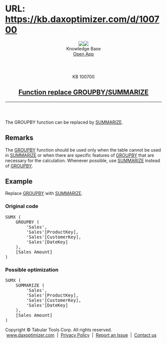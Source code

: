 # URL: https://kb.daxoptimizer.com/d/100700

<!DOCTYPE html>

<html lang="en">
<head>
<meta charset="utf-8"/>
<meta content="IE=edge" http-equiv="X-UA-Compatible"/>
<meta content="width=device-width, initial-scale=1.0" name="viewport"/>
<title>Function replace GROUPBY/SUMMARIZE - DAX Optimizer Knowledge Base</title>
<meta content="#12B465" name="theme-color"/>
<link href="/assets/images/icon-228.png" media="(prefers-color-scheme: light)" rel="shortcut icon" sizes="228x228"/>
<link href="/assets/images/icon-228-dark.png" media="(prefers-color-scheme: dark)" rel="shortcut icon" sizes="228x228"/>
<link href="/assets/images/icon-228.png" rel="apple-touch-icon"/>
<link href="/assets/style/main.min.css" rel="stylesheet"/>
</head>
<body class="page-function-replace-groupby-summarize">
<header class="main nosearch">
<div class="logo">
<img class="light" src="/assets/images/logo.svg"/><img class="dark" src="/assets/images/logo-dark.svg"/>
</div>
<div class="title">Knowledge Base</div>
<div class="controls">
<!--<a href="#" class="ctrl change-theme" title="Change Theme"><span class="ctrl icon-theme-auto"></span></a>-->
<a class="ctrl border solo" href="https://app.daxoptimizer.com/" target="_blank">Open App</a>
</div>
</header>
<div class="page">
<div class="content-no-nav">
<article class="markdown-body">
<header>
<div class="super-title">KB 100700</div>
<a href="/d/100700"><h1>Function replace GROUPBY/SUMMARIZE</h1></a>
<hr/>
</header>
<p>The GROUPBY function can be replaced by <a href="https://dax.guide/summarize/">SUMMARIZE</a>.</p>
<h2 id="remarks">Remarks</h2>
<p>The <a href="https://dax.guide/groupby/">GROUPBY</a> function should be used only when the table cannot be used in <a href="https://dax.guide/summarize/">SUMMARIZE</a> or when there are specific features of <a href="https://dax.guide/groupby/">GROUPBY</a> that are necessary for the calculation. Whenever possible, use <a href="https://dax.guide/summarize/">SUMMARIZE</a> instead of <a href="https://dax.guide/groupby/">GROUPBY</a>.</p>
<h2 id="example">Example</h2>
<p>Replace <a href="https://dax.guide/groupby/">GROUPBY</a> with <a href="https://dax.guide/summarize/">SUMMARIZE</a>.</p>
<h3 id="original-code">Original code</h3>
<pre>SUMX (
    <span class="issue"><span class="toedit">GROUPBY</span> (
        'Sales',
        'Sales'[ProductKey],
        'Sales'[CustomerKey],
        'Sales'[DateKey]
    )</span>,
    [Sales Amount]
)</pre>
<h3 id="possible-optimization">Possible optimization</h3>
<pre>SUMX (
    <span class="issue"><span class="edited">SUMMARIZE</span> (
        'Sales',
        'Sales'[ProductKey],
        'Sales'[CustomerKey],
        'Sales'[DateKey]
    )</span>,
    [Sales Amount]
)</pre>
<footer>
</footer>
</article>
</div>
</div>
<footer class="main">
<div class="wrapper">
<div class="copy">
            Copyright © Tabular Tools Corp. All rights reserved.  <a href="https://www.daxoptimizer.com">www.daxoptimizer.com</a>  |  <a href="https://www.daxoptimizer.com/legal/privacy/">Privacy Policy</a>  |  <a href="https://github.com/tabulartools/dax-optimizer/">Report an Issue</a>  |  <a href="mailto:daxoptimizer@tabulartools.com">Contact us</a>
</div>
</div>
</footer>
<script src="/assets/scripts/cookiehelper.min.js"></script>
<script src="/assets/scripts/main.min.js"></script>
</body>
</html>
